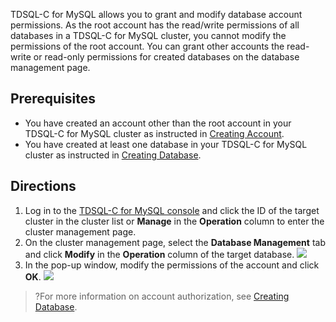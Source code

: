 TDSQL-C for MySQL allows you to grant and modify database account permissions. As the root account has the read/write permissions of all databases in a TDSQL-C for MySQL cluster, you cannot modify the permissions of the root account. You can grant other accounts the read-write or read-only permissions for created databases on the database management page.

## Prerequisites
- You have created an account other than the root account in your TDSQL-C for MySQL cluster as instructed in [Creating Account](https://www.tencentcloud.com/document/product/1098/44612).
- You have created at least one database in your TDSQL-C for MySQL cluster as instructed in [Creating Database](https://intl.cloud.tencent.com/document/product/1098/44606).

## Directions
1. Log in to the [TDSQL-C for MySQL console](https://console.cloud.tencent.com/cynosdb) and click the ID of the target cluster in the cluster list or **Manage** in the **Operation** column to enter the cluster management page.
2. On the cluster management page, select the **Database Management** tab and click **Modify** in the **Operation** column of the target database.
![](https://staticintl.cloudcachetci.com/yehe/backend-news/QgpI673_41.png)
3. In the pop-up window, modify the permissions of the account and click **OK**.
![](https://staticintl.cloudcachetci.com/yehe/backend-news/GsUX552_42.png)
>?For more information on account authorization, see [Creating Database](https://intl.cloud.tencent.com/document/product/1098/44606#ZHQXSQMX).

